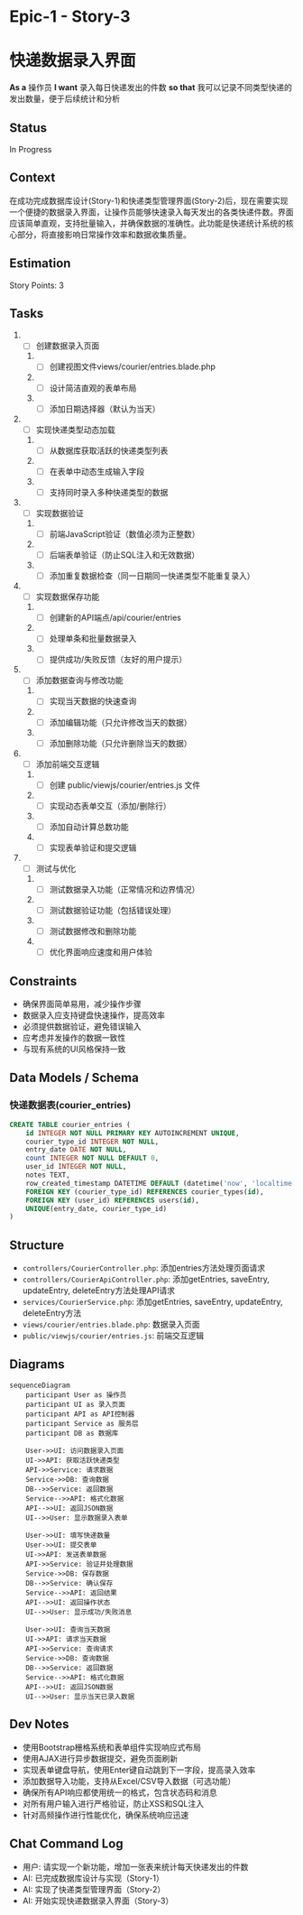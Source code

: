 # Epic-1 - Story-3
# 快递数据录入界面

**As a** 操作员
**I want** 录入每日快递发出的件数
**so that** 我可以记录不同类型快递的发出数量，便于后续统计和分析

## Status

In Progress

## Context

在成功完成数据库设计(Story-1)和快递类型管理界面(Story-2)后，现在需要实现一个便捷的数据录入界面，让操作员能够快速录入每天发出的各类快递件数。界面应该简单直观，支持批量输入，并确保数据的准确性。此功能是快递统计系统的核心部分，将直接影响日常操作效率和数据收集质量。

## Estimation

Story Points: 3

## Tasks

1. - [ ] 创建数据录入页面
   1. - [ ] 创建视图文件views/courier/entries.blade.php
   2. - [ ] 设计简洁直观的表单布局
   3. - [ ] 添加日期选择器（默认为当天）

2. - [ ] 实现快递类型动态加载
   1. - [ ] 从数据库获取活跃的快递类型列表
   2. - [ ] 在表单中动态生成输入字段
   3. - [ ] 支持同时录入多种快递类型的数据

3. - [ ] 实现数据验证
   1. - [ ] 前端JavaScript验证（数值必须为正整数）
   2. - [ ] 后端表单验证（防止SQL注入和无效数据）
   3. - [ ] 添加重复数据检查（同一日期同一快递类型不能重复录入）

4. - [ ] 实现数据保存功能
   1. - [ ] 创建新的API端点/api/courier/entries
   2. - [ ] 处理单条和批量数据录入
   3. - [ ] 提供成功/失败反馈（友好的用户提示）

5. - [ ] 添加数据查询与修改功能
   1. - [ ] 实现当天数据的快速查询
   2. - [ ] 添加编辑功能（只允许修改当天的数据）
   3. - [ ] 添加删除功能（只允许删除当天的数据）

6. - [ ] 添加前端交互逻辑
   1. - [ ] 创建 public/viewjs/courier/entries.js 文件
   2. - [ ] 实现动态表单交互（添加/删除行）
   3. - [ ] 添加自动计算总数功能
   4. - [ ] 实现表单验证和提交逻辑

7. - [ ] 测试与优化
   1. - [ ] 测试数据录入功能（正常情况和边界情况）
   2. - [ ] 测试数据验证功能（包括错误处理）
   3. - [ ] 测试数据修改和删除功能
   4. - [ ] 优化界面响应速度和用户体验

## Constraints

- 确保界面简单易用，减少操作步骤
- 数据录入应支持键盘快速操作，提高效率
- 必须提供数据验证，避免错误输入
- 应考虑并发操作的数据一致性
- 与现有系统的UI风格保持一致

## Data Models / Schema

### 快递数据表(courier_entries)
```sql
CREATE TABLE courier_entries (
    id INTEGER NOT NULL PRIMARY KEY AUTOINCREMENT UNIQUE,
    courier_type_id INTEGER NOT NULL,
    entry_date DATE NOT NULL,
    count INTEGER NOT NULL DEFAULT 0,
    user_id INTEGER NOT NULL,
    notes TEXT,
    row_created_timestamp DATETIME DEFAULT (datetime('now', 'localtime')),
    FOREIGN KEY (courier_type_id) REFERENCES courier_types(id),
    FOREIGN KEY (user_id) REFERENCES users(id),
    UNIQUE(entry_date, courier_type_id)
)
```

## Structure

- `controllers/CourierController.php`: 添加entries方法处理页面请求
- `controllers/CourierApiController.php`: 添加getEntries, saveEntry, updateEntry, deleteEntry方法处理API请求
- `services/CourierService.php`: 添加getEntries, saveEntry, updateEntry, deleteEntry方法
- `views/courier/entries.blade.php`: 数据录入页面
- `public/viewjs/courier/entries.js`: 前端交互逻辑

## Diagrams

```mermaid
sequenceDiagram
    participant User as 操作员
    participant UI as 录入页面
    participant API as API控制器
    participant Service as 服务层
    participant DB as 数据库
    
    User->>UI: 访问数据录入页面
    UI->>API: 获取活跃快递类型
    API->>Service: 请求数据
    Service->>DB: 查询数据
    DB-->>Service: 返回数据
    Service-->>API: 格式化数据
    API-->>UI: 返回JSON数据
    UI-->>User: 显示数据录入表单
    
    User->>UI: 填写快递数量
    User->>UI: 提交表单
    UI->>API: 发送表单数据
    API->>Service: 验证并处理数据
    Service->>DB: 保存数据
    DB-->>Service: 确认保存
    Service-->>API: 返回结果
    API-->>UI: 返回操作状态
    UI-->>User: 显示成功/失败消息
    
    User->>UI: 查询当天数据
    UI->>API: 请求当天数据
    API->>Service: 查询请求
    Service->>DB: 查询数据
    DB-->>Service: 返回数据
    Service-->>API: 格式化数据
    API-->>UI: 返回JSON数据
    UI-->>User: 显示当天已录入数据
```

## Dev Notes

- 使用Bootstrap栅格系统和表单组件实现响应式布局
- 使用AJAX进行异步数据提交，避免页面刷新
- 实现表单键盘导航，使用Enter键自动跳到下一字段，提高录入效率
- 添加数据导入功能，支持从Excel/CSV导入数据（可选功能）
- 确保所有API响应都使用统一的格式，包含状态码和消息
- 对所有用户输入进行严格验证，防止XSS和SQL注入
- 针对高频操作进行性能优化，确保系统响应迅速

## Chat Command Log

- 用户: 请实现一个新功能，增加一张表来统计每天快递发出的件数
- AI: 已完成数据库设计与实现（Story-1）
- AI: 实现了快递类型管理界面（Story-2）
- AI: 开始实现快递数据录入界面（Story-3） 